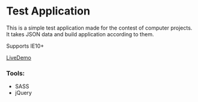 # Test Application

This is a simple test application made for the contest of computer projects.
It takes JSON data and build application according to them.

Supports IE10+

[LiveDemo](https://einegeist.github.io/test/)

### Tools:

* SASS
* jQuery